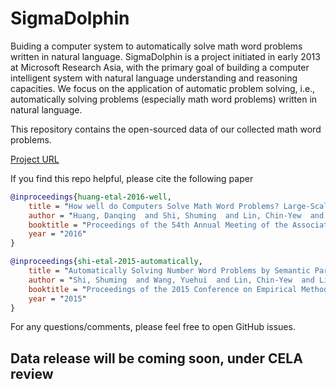 # SigmaDolphin

Buiding a computer system to automatically solve math word problems written in natural language. SigmaDolphin is a project initiated in early 2013 at Microsoft Research Asia, with the primary goal of building a computer intelligent system with natural language understanding and reasoning capacities. We focus on the application of automatic problem solving, i.e., automatically solving problems (especially math word problems) written in natural language.

This repository contains the open-sourced data of our collected math word problems.

[Project URL](https://www.microsoft.com/en-us/research/project/sigmadolphin/)

If you find this repo helpful, please cite the following paper

```bib
@inproceedings{huang-etal-2016-well,
    title = "How well do Computers Solve Math Word Problems? Large-Scale Dataset Construction and Evaluation",
    author = "Huang, Danqing  and Shi, Shuming  and Lin, Chin-Yew  and Yin, Jian  and Ma, Wei-Ying",
    booktitle = "Proceedings of the 54th Annual Meeting of the Association for Computational Linguistics (Volume 1: Long Papers)",
    year = "2016"
}

@inproceedings{shi-etal-2015-automatically,
    title = "Automatically Solving Number Word Problems by Semantic Parsing and Reasoning",
    author = "Shi, Shuming  and Wang, Yuehui  and Lin, Chin-Yew  and Liu, Xiaojiang  and Rui, Yong",
    booktitle = "Proceedings of the 2015 Conference on Empirical Methods in Natural Language Processing",
    year = "2015"
}
```

For any questions/comments, please feel free to open GitHub issues.

## Data release will be coming soon, under CELA review